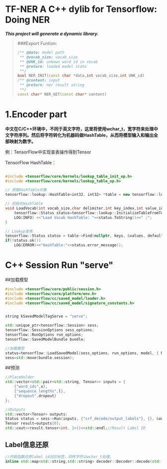 # TF-NER  A C++ dylib for Tensorflow: Doing NER
***This project will generate a dynamic library.***
> ###Export Funtion:
> ```c++
> /** @data: model path
>  ** @vocab_size: vocab size
>  ** @UNK_id: unkown word id in vocab
>  ** @return: loaded model state
>  **/ 
> bool NER_INIT(const char *data,int vocab_size,int UNK_id)
> /** @content: input
>  ** @return: ner result string
>  **/
> const char* NER_GET(const char* content)
> ```

# 1.Encoder part
**中文在C/C++环境中，不同于英文字符，这里将使用wchar_t，宽字符来处理中文字符序列。然后将字符转化为机器码做HashTable，从而将模型输入和输出全部映射为数字。**

例：TensorFlow中实现查表操作得到Tensor

TensorFlow HashTable：

```c++

#include <tensorflow/core/kernels/lookup_table_init_op.h>
#include <tensorflow/core/kernels/lookup_table_op.h>

// 获取HashTable对象
tensorflow::lookup::HashTable<int32, int32> *table = new tensorflow::lookup::HashTable<int32, int32>(nullptr,nullptr);

// 初始化HashTable
void LoadVocab(int vocab_size,char delimiter,int key_index,int value_index){
    tensorflow::Status status=tensorflow::lookup::InitializeTableFromTextFile(vocab, vocab_size, delimiter, key_index, value_index, env, table);
    LOG(INFO) <<"Load Vocab HashTable: "<<status.ToString()<<" ;";
}

// Lookup查表
tensorflow::Status status = table->Find(nullptr, keys, &values, default_v);
if(!status.ok())
    LOG(ERROR)<<"HashTable:"<<status.error_message();
```

# C++ Session Run "serve"

##加载模型

```c++
#include <tensorflow/core/public/session.h>
#include <tensorflow/core/platform/env.h>
#include <tensorflow/cc/saved_model/loader.h>
#include <tensorflow/cc/saved_model/signature_constants.h>


string kSavedModelTagServe = "serve";

std::unique_ptr<tensorflow::Session> sess;
tensorflow::SessionOptions sess_options;
tensorflow::RunOptions run_options;
tensorflow::SavedModelBundle bundle;

//加载模型
status=tensorflow::LoadSavedModel(sess_options, run_options, model, { NER_LSTM::kSavedModelTagServe }, &bundle);
sess=std::move(bundle.session);

```

##预测

```c++
//PlaceHolder
std::vector<std::pair<std::string, Tensor>> inputs = {
    {"word_ids",x},
    {"sequence_lengths",l},
    {"dropout",dropout}
};

//Outputs
std::vector<Tensor> outputs;
Status status = sess->Run(inputs, {"crf_decode/output_labels"}, {}, &outputs);
Tensor result=outputs[0];
std::cout<<result.tensor<int, 2>()<<std::endl;//Result Label ID
```

## Label信息还原
```c++
//内联函数还原label id对应标签，同样字符以wchar_t处理。
inline std::map<std::string,std::string> decoder::Decoder::decode(std::wstring &stc, Tensor &result, long size)
```
